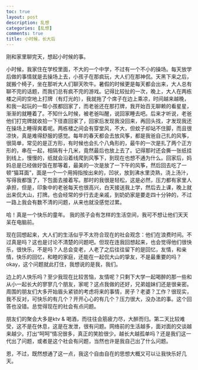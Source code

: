 ```yaml
---
toc: true
layout: post
description: 乱想
categories: [乱想]
comments: true
title: 小时候，长大后
---
```


刚和家里聊完天，想起小时候的事。

小时候，我家住在学校里面，不大的一个中学，不过有一个不小的操场。每天放学后做的事情就是去操场上去，小孩子在那疯玩，大人们在那神侃。天黑下来之后，就搬个椅子，坐在那听大人们聊天吹牛。暑假的时候更是每天都会出来，大人总有聊不完的话题，而我们总有疯不完的游戏。记得比较扯的一次，晚上，大人在两栋楼之间的空地上打牌（有灯光的），我就拖了个席子在边上乘凉，时间越来越晚，和我一起玩的一帮小孩都回家了，而老爸还在那打牌，我开始百无聊赖的看星星，渐渐的就睡着了。不知什么时候，被老爸叫醒，说回家睡去吧。后来才听说，老爸他们打完牌就收拾一下径直回家了，回家后发现我没回来，再回头找，才发现我还在操场上睡得爽着呢。两栋楼之间会有穿堂风，不大，但蚊子却站不住脚，而且很凉快，真是难得舒服的感觉。每年的春天都会去放风筝，都是我爸自己扎的风筝，很简单，常见的是正方形，有时候也会扎个八角形的，最牛的一次是扎了两个正方形的，串在一起，相隔有十几米，竟然最后也放上去了。记得那时还会撕一张纸挂到线上，慢慢的，纸就会沿着线爬到风筝下，到现在也想不通为什么。回家后，妈妈总是已经做好饭在那等着，最美的一次是放了一下午的风筝，然后回去吃了一顿“猫耳面”，面是一个一个用拇指按出来的，凹状，放到沸水里烫熟，浇上汤汁，写得我都饿了，下包面去接着写。那时的我很是轻松，这是必然，压力都有家里人承担，但是，印象中的老爸每天也很高兴，白天接送我上学，然后去上课，晚上就出来侃大山，打牌。也会经常的步行去走亲戚，到奶奶家是要走四十分钟的，不过一路上我会有数不清的问题，从来也就没感觉过累。

 

哈！真是一个快乐的童年。 我的孩子会有怎样的生活空间，我可不想让他们天天呆在电脑前。

 

现在回想起来，大人们的生活似乎不太符合现在的社会观念：他们在浪费时间。不过真是吗？这也是讨论不清楚的问题吧。但现在连我回想起来，也会觉得他们很快乐，很快乐，不是吗？人总会变老，人老了之后往往留下的是回忆，友情，和亲情，快乐的回忆，和睦的家庭，还能在一起侃大山的挚友，不是最重要的吗？okay，这个问题就此打住，我想说的是我，我们。

 

边上的人快乐吗？至少我现在比较苦恼，友情呢？只剩下大学一起喝醉的那一些和从小一起长大的寥寥几个朋友，家呢？这点我做的还好，兄弟姐妹们还是很亲密。周围的朋友们大多开始眉头紧锁的考虑将来的事情，房子？老婆？工作？很现实，我不反对，可快乐的有几个？开开心心的有几个？压力很大，没办法的事。这个回答也没错。总觉得现在的社会有点问题。

 

朋友们的聚会大多是ktv & 喝酒，而往往会筋疲力尽，大醉而归。第二天比较难受，这不是在休息，这是在发泄，很有问题。网络前的生活越多，面对面的交谈越来越少。打出“呵呵”情况很多，真正的笑脸很少。越长大越孤单吗？还是我们这一代出了问题，或者是这个社会有问题，当然也许是我自己出了什么问题。

 

恩，不过，既然想通了这一点，我这个自由自在的思想大概又可以让我快乐好几天。